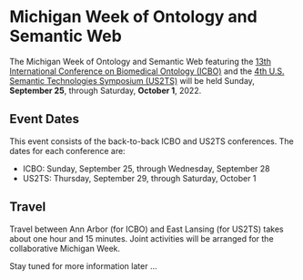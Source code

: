 #  Michigan Week of Ontology and Semantic Web

The Michigan Week of Ontology and Semantic Web featuring the [13th International Conference on Biomedical Ontology (ICBO)](https://icbo-conference.github.io/icbo2022/) and the [4th U.S. Semantic Technologies Symposium (US2TS)](https://us2ts.org/) will be held Sunday, **September 25**, through Saturday, **October 1**, 2022. 

## Event Dates
This event consists of the back-to-back ICBO and US2TS conferences. The dates for each conference are:
  - ICBO: Sunday, September 25, through Wednesday, September 28 
  - US2TS: Thursday, September 29, through Saturday, October 1

## Travel
Travel between Ann Arbor (for ICBO) and East Lansing (for US2TS) takes about one hour and 15 minutes. Joint activities will be arranged for the collaborative Michigan Week. 

Stay tuned for more information later …
